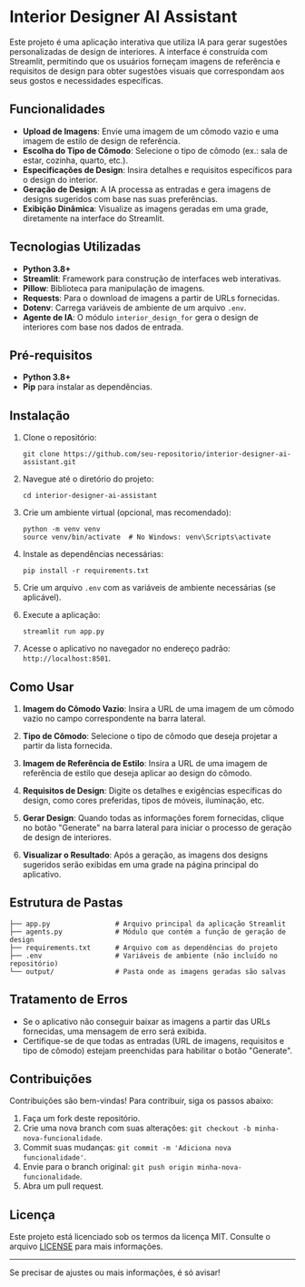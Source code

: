 # Interior Designer AI Assistant

Este projeto é uma aplicação interativa que utiliza IA para gerar sugestões personalizadas de design de interiores. A interface é construída com Streamlit, permitindo que os usuários forneçam imagens de referência e requisitos de design para obter sugestões visuais que correspondam aos seus gostos e necessidades específicas.

## Funcionalidades

- **Upload de Imagens**: Envie uma imagem de um cômodo vazio e uma imagem de estilo de design de referência.
- **Escolha do Tipo de Cômodo**: Selecione o tipo de cômodo (ex.: sala de estar, cozinha, quarto, etc.).
- **Especificações de Design**: Insira detalhes e requisitos específicos para o design do interior.
- **Geração de Design**: A IA processa as entradas e gera imagens de designs sugeridos com base nas suas preferências.
- **Exibição Dinâmica**: Visualize as imagens geradas em uma grade, diretamente na interface do Streamlit.

## Tecnologias Utilizadas

- **Python 3.8+**
- **Streamlit**: Framework para construção de interfaces web interativas.
- **Pillow**: Biblioteca para manipulação de imagens.
- **Requests**: Para o download de imagens a partir de URLs fornecidas.
- **Dotenv**: Carrega variáveis de ambiente de um arquivo `.env`.
- **Agente de IA**: O módulo `interior_design_for` gera o design de interiores com base nos dados de entrada.

## Pré-requisitos

- **Python 3.8+**
- **Pip** para instalar as dependências.

## Instalação

1. Clone o repositório:
    ```
    git clone https://github.com/seu-repositorio/interior-designer-ai-assistant.git
    ```

2. Navegue até o diretório do projeto:
    ```
    cd interior-designer-ai-assistant
    ```

3. Crie um ambiente virtual (opcional, mas recomendado):
    ```
    python -m venv venv
    source venv/bin/activate  # No Windows: venv\Scripts\activate
    ```

4. Instale as dependências necessárias:
    ```
    pip install -r requirements.txt
    ```

5. Crie um arquivo `.env` com as variáveis de ambiente necessárias (se aplicável).

6. Execute a aplicação:
    ```
    streamlit run app.py
    ```

7. Acesse o aplicativo no navegador no endereço padrão: `http://localhost:8501`.

## Como Usar

1. **Imagem do Cômodo Vazio**: Insira a URL de uma imagem de um cômodo vazio no campo correspondente na barra lateral.
   
2. **Tipo de Cômodo**: Selecione o tipo de cômodo que deseja projetar a partir da lista fornecida.

3. **Imagem de Referência de Estilo**: Insira a URL de uma imagem de referência de estilo que deseja aplicar ao design do cômodo.

4. **Requisitos de Design**: Digite os detalhes e exigências específicas do design, como cores preferidas, tipos de móveis, iluminação, etc.

5. **Gerar Design**: Quando todas as informações forem fornecidas, clique no botão "Generate" na barra lateral para iniciar o processo de geração de design de interiores.

6. **Visualizar o Resultado**: Após a geração, as imagens dos designs sugeridos serão exibidas em uma grade na página principal do aplicativo.

## Estrutura de Pastas

```
├── app.py                # Arquivo principal da aplicação Streamlit
├── agents.py             # Módulo que contém a função de geração de design
├── requirements.txt      # Arquivo com as dependências do projeto
├── .env                  # Variáveis de ambiente (não incluído no repositório)
└── output/               # Pasta onde as imagens geradas são salvas
```

## Tratamento de Erros

- Se o aplicativo não conseguir baixar as imagens a partir das URLs fornecidas, uma mensagem de erro será exibida.
- Certifique-se de que todas as entradas (URL de imagens, requisitos e tipo de cômodo) estejam preenchidas para habilitar o botão "Generate".

## Contribuições

Contribuições são bem-vindas! Para contribuir, siga os passos abaixo:

1. Faça um fork deste repositório.
2. Crie uma nova branch com suas alterações: `git checkout -b minha-nova-funcionalidade`.
3. Commit suas mudanças: `git commit -m 'Adiciona nova funcionalidade'`.
4. Envie para o branch original: `git push origin minha-nova-funcionalidade`.
5. Abra um pull request.

## Licença

Este projeto está licenciado sob os termos da licença MIT. Consulte o arquivo [LICENSE](LICENSE) para mais informações.

---

Se precisar de ajustes ou mais informações, é só avisar!
